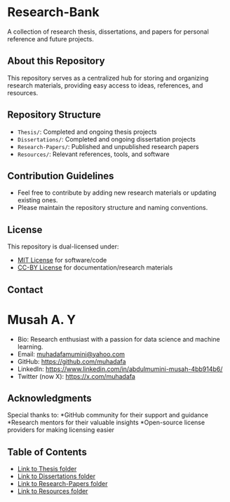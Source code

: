 # Research-Bank
A collection of research thesis, dissertations, and papers for personal reference and future projects.

## About this Repository
This repository serves as a centralized hub for storing and organizing research materials, providing easy access to ideas, references, and resources.

## Repository Structure
* `Thesis/`: Completed and ongoing thesis projects
* `Dissertations/`: Completed and ongoing dissertation projects
* `Research-Papers/`: Published and unpublished research papers
* `Resources/`: Relevant references, tools, and software


## Contribution Guidelines
* Feel free to contribute by adding new research materials or updating existing ones.
* Please maintain the repository structure and naming conventions.


## License
This repository is dual-licensed under:
* [MIT License](LICENSE-MIT.txt) for software/code
* [CC-BY License](LICENSE-CC-BY.txt) for documentation/research materials


## Contact

**Musah A. Y**
================

* Bio: Research enthusiast with a passion for data science and machine learning.
* Email: muhadafamumini@yahoo.com
* GitHub: https://github.com/muhadafa
* LinkedIn: https://www.linkedin.com/in/abdulmumini-musah-4bb914b6/ 
* Twitter (now X): https://x.com/muhadafa

## Acknowledgments
Special thanks to:
*GitHub community for their support and guidance
*Research mentors for their valuable insights
*Open-source license providers for making licensing easier


## Table of Contents
* [Link to Thesis folder](./Thesis)
* [Link to Dissertations folder](./Dissertations)
* [Link to Research-Papers folder](./Research-Papers)
* [Link to Resources folder](./Resources)
